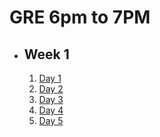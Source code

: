 # GRE 6pm to 7PM 

- ## Week 1

   1. [Day 1](https://www.facebook.com/iCodeguru/videos/971831490840490)
   2. [Day 2](https://www.facebook.com/iCodeguru/videos/405301172275093)
   3. [Day 3]()
   4. [Day 4](https://www.facebook.com/iCodeguru/videos/1162179318269973)
   5. [Day 5]()

<!-- - ## Week

   1. [Day 1]()
   2. [Day 2](https://www.facebook.com/iCodeguru/videos/745980551070809)
   3. [Day 3]()
   4. [Day 4]()
   5. [Day 5]() -->

<!-- - ## Week

   1. [Day 1]()
   2. [Day 2]()
   3. [Day 3]()
   4. [Day 4]()
   5. [Day 5]() -->